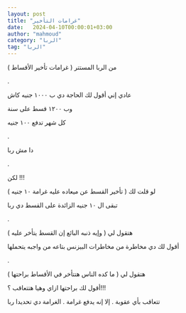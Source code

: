```yaml
---
layout: post
title: "غرامات التأخير"
date:   2024-04-10T00:00:01+03:00
author: "mahmoud"
category: "الربا"
tag: "الربا"
---
```



من الربا المستتر ( غرامات تأخير الأقساط )

.

عادي إني أقول لك الحاجة دي ب ١٠٠٠ جنيه كاش

وب ١٢٠٠ قسط على سنة

كل شهر تدفع ١٠٠ جنيه

.

دا مش ربا

.

لكن !!!

لو قلت لك ( تأخير القسط عن ميعاده عليه غرامة ١٠
جنيه )

تبقى ال ١٠ جنيه الزائدة على القسط دي ربا

.

هتقول لي ( وإيه ذنبه البائع إن القسط يتأخر عليه )

أقول لك دي مخاطرة من مخاطرات البيزنس بتاعه من واجبه
يتحملها

.

هتقول لي ( ما كده الناس هتتأخر في الأقساط براحتها
)

أقول لك براحتها ازاي وهيا هتتعاقب ؟!!!

تتعاقب بأي عقوبة . إلا إنه يدفع غرامة . الغرامة دي
تحديدا ربا
